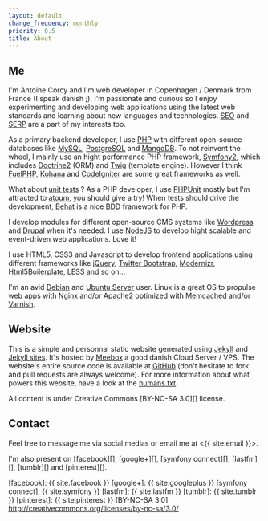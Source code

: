 ```yaml
---
layout: default
change_frequency: monthly
priority: 0.5
title: About
---
```


Me
--
I'm Antoine Corcy and I'm web developer in Copenhagen / Denmark from France (I speak danish ;). I'm passionate and curious so I enjoy experimenting and developing web applications using the latest web standards and learning about new languages and technologies. [SEO][] and [SERP][] are a part of my interests too.

As a primary backend developer, I use [PHP][] with different open-source databases like [MySQL][], [PostgreSQL][] and [MangoDB][]. To not reinvent the wheel, I mainly use an hight performance PHP framework, [Symfony2][], which includes [Doctrine2][] (ORM) and [Twig][] (template engine). However I think [FuelPHP][], [Kohana][] and [CodeIgniter][] are some great frameworks as well.

What about [unit tests][] ? As a PHP developer, I use [PHPUnit][] mostly but I'm attracted to [atoum][], you should give a try! When tests should drive the development, [Behat][] is a nice [BDD][] framework for PHP.

I develop modules for different open-source CMS systems like [Wordpress][] and [Drupal][] when it's needed. I use [NodeJS][] to develop hight scalable and event-driven web applications. Love it!

I use HTML5, CSS3 and Javascript to develop frontend applications using different frameworks like [jQuery][], [Twitter Bootstrap][], [Modernizr][], [Html5Boilerplate][], [LESS][] and so on...

I'm an avid [Debian][] and [Ubuntu Server][] user. Linux is a great OS to propulse web apps with [Nginx][] and/or [Apache2][] optimized with [Memcached][] and/or [Varnish][].

Website
-------
This is a simple and personnal static website generated using [Jekyll][] and [Jekyll sites][]. It's hosted by [Meebox][] a good danish Cloud Server / VPS. The website's entire source code is available at [GitHub][] (don't hesitate to fork and pull requests are always welcome). For more information about what powers this website, have a look at the [humans.txt](/humans.txt).

All content is under Creative Commons [BY-NC-SA 3.0][] license.

Contact
-------
Feel free to message me via social medias or email me at <{{ site.email }}>.

I'm also present on [facebook][], [google+][], [symfony connect][], [lastfm][], [tumblr][] and [pinterest][].

[SEO]: http://en.wikipedia.org/wiki/Search_engine_optimization
[SERP]: http://en.wikipedia.org/wiki/Search_engine_results_page
[Jekyll]: https://github.com/mojombo/jekyll
[Jekyll sites]: https://github.com/mojombo/jekyll/wiki/Sites
[Meebox]: https://meebox.net/
[Github]: https://github.com/toin0u/sbin.dk
[Html5Boilerplate]: http://html5boilerplate.com/
[Twitter Bootstrap]: http://twitter.github.com/bootstrap/
[LESS]: http://www.lesscss.org/
[Modernizr]: http://modernizr.com/
[jQuery]: http://jquery.com/
[MySQL]: http://dev.mysql.com/
[PostgreSQL]: http://www.postgresql.org/
[MangoDB]: http://www.mongodb.org/
[PHP]: http://php.net/
[Symfony2]: http://symfony.com/
[Doctrine2]: http://docs.doctrine-project.org/
[Twig]: http://twig.sensiolabs.org/
[PHPUnit]: https://github.com/sebastianbergmann/phpunit/
[atoum]: https://github.com/mageekguy/atoum/
[Behat]: http://behat.org/
[BDD]: http://en.wikipedia.org/wiki/Behavior_Driven_Development
[FuelPHP]: http://fuelphp.com/
[Kohana]: http://kohanaframework.org/
[CodeIgniter]: http://codeigniter.com/
[unit tests]: http://en.wikipedia.org/wiki/Unit_testing
[Wordpress]: http://wordpress.org/
[Drupal]: http://drupal.org/
[Debian]: http://www.debian.org/
[Ubuntu Server]: http://www.ubuntu.com/business/server/overview
[Apache2]: http://apache.org/
[NginX]: http://nginx.org/
[Memcached]: http://memcached.org/
[Varnish]: https://www.varnish-cache.org/
[NodeJS]: http://www.nodejs.org/
[facebook]: {{ site.facebook }}
[google+]: {{ site.googleplus }}
[symfony connect]: {{ site.symfony }}
[lastfm]: {{ site.lastfm }}
[tumblr]: {{ site.tumblr }}
[pinterest]: {{ site.pinterest }}
[BY-NC-SA 3.0]: http://creativecommons.org/licenses/by-nc-sa/3.0/